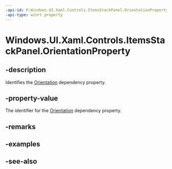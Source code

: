 ```yaml
---
-api-id: P:Windows.UI.Xaml.Controls.ItemsStackPanel.OrientationProperty
-api-type: winrt property
---
```


<!-- Property syntax
public Windows.UI.Xaml.DependencyProperty OrientationProperty { get; }
-->

# Windows.UI.Xaml.Controls.ItemsStackPanel.OrientationProperty

## -description
Identifies the [Orientation](itemsstackpanel_orientation.md) dependency property.



## -property-value
The identifier for the [Orientation](itemsstackpanel_orientation.md) dependency property.

## -remarks

## -examples

## -see-also
